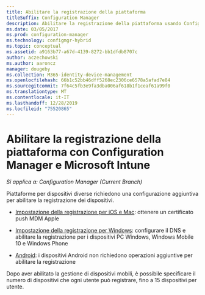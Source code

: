 ```yaml
---
title: Abilitare la registrazione della piattaforma
titleSuffix: Configuration Manager
description: Abilitare la registrazione della piattaforma usando Configuration Manager e Microsoft Intune.
ms.date: 03/05/2017
ms.prod: configuration-manager
ms.technology: configmgr-hybrid
ms.topic: conceptual
ms.assetid: a9163b77-a67d-4139-8272-bb1dfdb8707c
author: aczechowski
ms.author: aaroncz
manager: dougeby
ms.collection: M365-identity-device-management
ms.openlocfilehash: 66b1c52bb46dff5268ec2306ce6578a5afad7e84
ms.sourcegitcommit: 7f64c5fb3e9fa3dba006af618b1f1ceaf61a99f0
ms.translationtype: MT
ms.contentlocale: it-IT
ms.lasthandoff: 12/28/2019
ms.locfileid: "75520865"
---
```

# <a name="enable-platform-enrollment-with-configuration-manager-and-microsoft-intune"></a>Abilitare la registrazione della piattaforma con Configuration Manager e Microsoft Intune

*Si applica a: Configuration Manager (Current Branch)*

Piattaforme per dispositivi diverse richiedono una configurazione aggiuntiva per abilitare la registrazione dei dispositivi.
- [Impostazione della registrazione per iOS e Mac](enroll-hybrid-ios-mac.md): ottenere un certificato push MDM Apple

- [Impostazione della registrazione per Windows](enroll-hybrid-windows.md): configurare il DNS e abilitare la registrazione per i dispositivi PC Windows, Windows Mobile 10 e Windows Phone

- [Android](enroll-hybrid-android.md): i dispositivi Android non richiedono operazioni aggiuntive per abilitare la registrazione

Dopo aver abilitato la gestione di dispositivi mobili, è possibile specificare il numero di dispositivi che ogni utente può registrare, fino a 15 dispositivi per utente.
